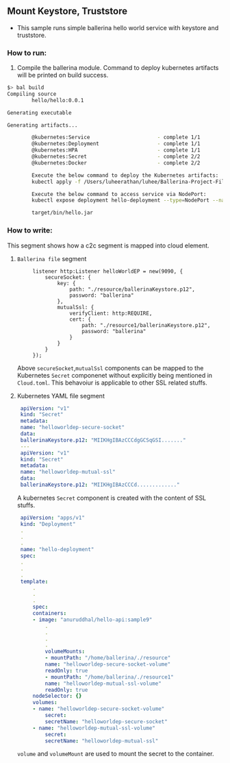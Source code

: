 ## Mount Keystore, Truststore

- This sample runs simple ballerina hello world service with keystore and truststore.

### How to run:

1. Compile the ballerina module. Command to deploy kubernetes artifacts will be printed on build success.
```bash
$> bal build
Compiling source
        hello/hello:0.0.1

Generating executable

Generating artifacts...

        @kubernetes:Service                      - complete 1/1
        @kubernetes:Deployment                   - complete 1/1
        @kubernetes:HPA                          - complete 1/1
        @kubernetes:Secret                       - complete 2/2
        @kubernetes:Docker                       - complete 2/2 

        Execute the below command to deploy the Kubernetes artifacts: 
        kubectl apply -f /Users/luheerathan/luhee/Ballerina-Project-Files/Test/c2c-test/examples/kubernetes-secrets-keystore-truststore/target/kubernetes/hello

        Execute the below command to access service via NodePort: 
        kubectl expose deployment hello-deployment --type=NodePort --name=hello-svc-local

        target/bin/hello.jar
```
### How to write:
This segment shows how a c2c segment is mapped into cloud element.  
1. ```Ballerina file``` segment
   ```bal
		listener http:Listener helloWorldEP = new(9090, {
			secureSocket: {
				key: {
					path: "./resource/ballerinaKeystore.p12",
					password: "ballerina"
				},
				mutualSsl: {
					verifyClient: http:REQUIRE,
					cert: {
						path: "./resource1/ballerinaKeystore.p12",
						password: "ballerina"
					}
				}
			}
		});

   ```
   Above `secureSocket`,`mutualSsl` components can be mapped to the Kubernetes `Secret` componenet without explicitly being mentioned in `Cloud.toml`. This behavoiur is applicable to other SSL related stuffs.
   
2. Kubernetes YAML file segment
   ```yaml
	apiVersion: "v1"
	kind: "Secret"
	metadata:
	name: "helloworldep-secure-socket"
	data:
	ballerinaKeystore.p12: "MIIKHgIBAzCCCdgGCSqGSI......." 
	---
	apiVersion: "v1"
	kind: "Secret"
	metadata:
	name: "helloworldep-mutual-ssl"
	data:
	ballerinaKeystore.p12: "MIIKHgIBAzCCCd............."
	```
	A kubernetes `Secret` component is created with the content of SSL stuffs.

   ```yaml
	apiVersion: "apps/v1"
	kind: "Deployment"
	.
	.
	.
	name: "hello-deployment"
	spec:
	.
	.
	.
	template:
		.
		.
		.
		spec:
		containers:
		- image: "anuruddhal/hello-api:sample9"
			.
			.
			.
			.
			volumeMounts:
			- mountPath: "/home/ballerina/./resource"
			name: "helloworldep-secure-socket-volume"
			readOnly: true
			- mountPath: "/home/ballerina/./resource1"
			name: "helloworldep-mutual-ssl-volume"
			readOnly: true
		nodeSelector: {}
		volumes:
		- name: "helloworldep-secure-socket-volume"
			secret:
			secretName: "helloworldep-secure-socket"
		- name: "helloworldep-mutual-ssl-volume"
			secret:
			secretName: "helloworldep-mutual-ssl"
   ```

   `volume` and `volumeMount` are used to mount the secret to the container.